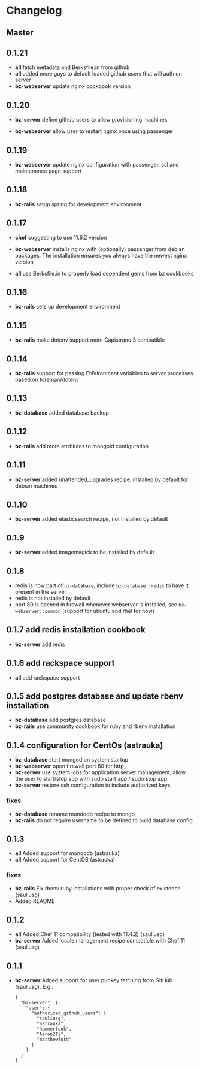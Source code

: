 # Changelog

## Master

## 0.1.21

* **all** fetch metadata and Berksfile.in from github
* **all** added more guys to default loaded github users that will auth
  on server
* **bz-webserver** update nginx cookbook version

## 0.1.20

* **bz-server** define github users to allow provisioning machines

* **bz-webserver** allow user to restart nginx once using passenger

## 0.1.19

* **bz-webserver** update nginx configuration with passenger, ssl and
  maintenance page support

## 0.1.18

* **bz-rails** setup spring for development environment

## 0.1.17

* **chef** suggesting to use 11.6.2 version

* **bz-webserver** installs nginx with (optionally) passenger from debian packages.
  The installation ensures you always have the newest nginx version

* **all** use Berksfile.in to properly load dependent gems from bz cookbooks

## 0.1.16

* **bz-rails** sets up development environment

## 0.1.15

* **bz-rails** make dotenv support more Capistrano 3 compatible

## 0.1.14

* **bz-rails** support for passing ENVironment variables to server
  processes based on foreman/dotenv

## 0.1.13

* **bz-database** added database backup

## 0.1.12

* **bz-rails** add more attrbiutes to mongoid configuration

## 0.1.11

* **bz-server** added unattended_upgrades recipe, installed by default for debian machines

## 0.1.10

* **bz-server** added elasticsearch recipe, not installed by default

## 0.1.9

* **bz-server** added imagemagick to be installed by default

## 0.1.8

* redis is now part of `bz-database`, include `bz-database::redis` to
  have it present in the server
* redis is not installed by default
* port 80 is opened in firewall whenever webserver is installed, see
  `bz-webserver::common` (support for ubuntu and rhel for now)

## 0.1.7 add redis installation cookbook
* **bz-server** add redis

## 0.1.6 add rackspace support
* **all** add rackspace support

## 0.1.5 add postgres database and update rbenv installation
* **bz-database** add postgres database
* **bz-rails** use community cookbook for ruby and rbenv installation


## 0.1.4 configuration for CentOs (astrauka)

* **bz-database** start mongod on system startup
* **bz-webserver** open firewall port 80 for http
* **bz-server** use system jobs for application server management, allow the user to start/stop app with sudo start app / sudo stop app
* **bz-server** restore ssh configuration to include authorized keys

### fixes

* **bz-database** rename mondodb recipe to mongo
* **bz-rails** do not require username to be defined to build database config

## 0.1.3

* **all** Added support for mongodb (astrauka)
* **all** Added support for CentOS (astrauka)

### fixes

* **bz-rails** Fix rbenv ruby installations with proper check of existence (sauliusg)
* Added README

## 0.1.2

* **all** Added Chef 11 compatibility (tested with 11.4.2) (sauliusg)
* **bz-server** Added locale management recipe compatible with Chef 11 (sauliusg)

## 0.1.1

* **bz-server** Added support for user pubkey fetching from GitHub (sauliusg). E.g.:

    ```
    {
      "bz-server": {
        "user": {
          "authorized_github_users": [
            "sauliusg",
            "astrauka",
            "hammerfunk",
            "Aaron2Ti",
            "matthewford"
          ]
        }
      }
    }
    ```
